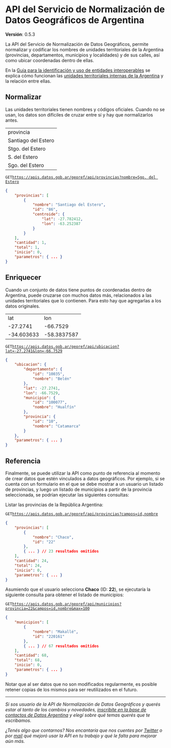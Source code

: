 # API del Servicio de Normalización de Datos Geográficos de Argentina

**Versión**: 0.5.3

La API del Servicio de Normalización de Datos Geográficos, permite normalizar y codificar los nombres de unidades territoriales de la Argentina (provincias, departamentos, municipios y localidades) y de sus calles, así como ubicar coordenadas dentro de ellas.

En la [Guía para la identificación y uso de entidades interoperables](https://datosgobar.github.io/paquete-apertura-datos/guia-interoperables/) se explica cómo funcionan las [unidades territoriales internas de la Argentina](https://datosgobar.github.io/paquete-apertura-datos/guia-interoperables/#divisiones-o-unidades-territoriales-internas) y la relación entre ellas.

## Normalizar

Las unidades territoriales tienen nombres y códigos oficiales. Cuando no se usan, los datos son difíciles de cruzar entre sí y hay que normalizarlos antes.

<table>
    <tr><td>provincia</td></tr>
    <tr><td>Santiago del Estero</td></tr>
    <tr><td>Stgo. del Estero</td></tr>
    <tr><td>S. del Estero</td></tr>
    <tr><td>Sgo. del Estero</td></tr>
</table>

`GET`[`https://apis.datos.gob.ar/georef/api/provincias?nombre=Sgo. del Estero`](https://apis.datos.gob.ar/georef/api/provincias?nombre=Sgo.%20del%20Estero)

```json
{
    "provincias": [
        {
            "nombre": "Santiago del Estero",
            "id": "86",
            "centroide": {
                "lat": -27.782412,
                "lon": -63.252387
            }
        }
    ],
    "cantidad": 1,
    "total": 1,
    "inicio": 0,
    "parametros": { ... }
}
```

## Enriquecer

Cuando un conjunto de datos tiene puntos de coordenadas dentro de Argentina, puede cruzarse con muchos datos más, relacionados a las unidades territoriales que lo contienen. Para esto hay que agregarlas a los datos originales.

<table>
    <tr><td>lat</td><td>lon</td></tr>
    <tr><td>-27.2741</td><td>-66.7529</td></tr>
    <tr><td>-34.603633</td><td>-58.3837587</td></tr>
</table>

`GET`[`https://apis.datos.gob.ar/georef/api/ubicacion?lat=-27.2741&lon=-66.7529`](https://apis.datos.gob.ar/georef/api/ubicacion?lat=-27.2741&lon=-66.7529)
```json
{
    "ubicacion": {
        "departamento": {
            "id": "10035",
            "nombre": "Belén"
        },
        "lat": -27.2741,
        "lon": -66.7529,
        "municipio": {
            "id": "100077",
            "nombre": "Hualfín"
        },
        "provincia": {
            "id": "10",
            "nombre": "Catamarca"
        }
    },
    "parametros": { ... }
}
```

## Referencia

Finalmente, se puede utilizar la API como punto de referencia al momento de crear datos que estén vinculados a datos geográficos. Por ejemplo, si se cuenta con un formulario en el que se debe mostrar a un usuario un listado de provincias, y luego un listado de municipios a partir de la provincia seleccionada, se podrían ejecutar las siguientes consultas:

Listar las provincias de la República Argentina:

`GET`[`https://apis.datos.gob.ar/georef/api/provincias?campos=id,nombre`](https://apis.datos.gob.ar/georef/api/provincias?campos=id,nombre)
```json
{
    "provincias": [
        {
            "nombre": "Chaco",
            "id": "22"
        },
		{ ... } // 23 resultados omitidos
    ],
    "cantidad": 24,
    "total": 24,
    "inicio": 0,
    "parametros": { ... }
}
```

Asumiendo que el usuario selecciona **Chaco** (ID: **22**), se ejecutaría la siguiente consulta para obtener el listado de municipios:

`GET`[`https://apis.datos.gob.ar/georef/api/municipios?provincia=22&campos=id,nombre&max=100`](https://apis.datos.gob.ar/georef/api/municipios?provincia=22&campos=id,nombre&max=100)
```json
{
    "municipios": [
        {
            "nombre": "Makallé",
            "id": "220161"
        },
		{ ... } // 67 resultados omitidos
    ],
    "cantidad": 68,
    "total": 68,
    "inicio": 0,
    "parametros": { ... }
}
```

Notar que al ser datos que no son modificados regularmente, es posible retener copias de los mismos para ser reutilizados en el futuro.

---

*Si sos usuario de la API de Normalización de Datos Geográficos y querés estar al tanto de los  cambios y novedades, [inscribite en la base de contactos de Datos Argentina](bit.ly/contacto-datos-argentina) y elegí sobre qué temas querés que te escribamos.*

*¿Tenés algo que contarnos? Nos encantaría que nos cuentes por [Twitter](https://twitter.com/datosgobar) o por [mail](mailto:datos@modernizacion.gob.ar) qué mejoró usar la API en tu trabajo y qué le falta para mejorar aún más.*

